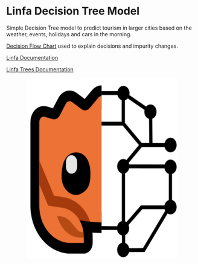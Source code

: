 # Linfa Decision Tree Model

Simple Decision Tree model to predict tourism in larger cities based on the weather, events, holidays and cars in the morning.

[Decision Flow Chart](https://github.com/UlrikThygePedersen/rust_projects/blob/main/data_science/linfa_decision_tree/DecisionTree.pdf) used to explain decisions and impurity changes.

[Linfa Documentation](https://github.com/rust-ml/linfa)

[Linfa Trees Documentation](https://docs.rs/linfa-trees/latest/linfa_trees/)

<p style="text-align:center;">
<img src = "mascot.svg" alt="Linfa" width="400" height="480"/></p>